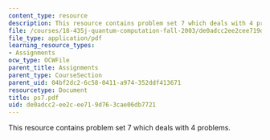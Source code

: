 ```yaml
---
content_type: resource
description: This resource contains problem set 7 which deals with 4 problems.
file: /courses/18-435j-quantum-computation-fall-2003/de0adcc2ee2cee719d763cae06db7721_ps7.pdf
file_type: application/pdf
learning_resource_types:
- Assignments
ocw_type: OCWFile
parent_title: Assignments
parent_type: CourseSection
parent_uid: 04bf2dc2-6c58-0411-a974-352ddf413671
resourcetype: Document
title: ps7.pdf
uid: de0adcc2-ee2c-ee71-9d76-3cae06db7721
---
```

This resource contains problem set 7 which deals with 4 problems.

